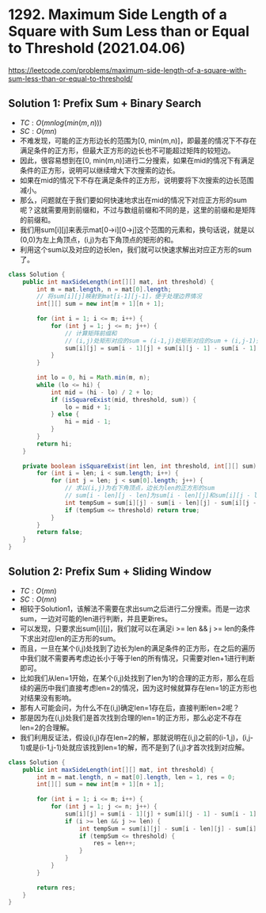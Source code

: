 # 1292. Maximum Side Length of a Square with Sum Less than or Equal to Threshold (2021.04.06)

https://leetcode.com/problems/maximum-side-length-of-a-square-with-sum-less-than-or-equal-to-threshold/

## Solution 1: Prefix Sum + Binary Search

- $TC:O(mnlog(min(m,n)))$
- $SC:O(mn)$
- 不难发现，可能的正方形边长的范围为[0, min(m,n)]，即最差的情况下不存在满足条件的正方形，但最大正方形的边长也不可能超过矩阵的较短边。
- 因此，很容易想到在[0, min(m,n)]进行二分搜索，如果在mid的情况下有满足条件的正方形，说明可以继续增大下次搜索的边长。
- 如果在mid的情况下不存在满足条件的正方形，说明要将下次搜索的边长范围减小。
- 那么，问题就在于我们要如何快速地求出在mid的情况下对应正方形的sum呢？这就需要用到前缀和，不过与数组前缀和不同的是，这里的前缀和是矩阵的前缀和。
- 我们用sum[i][j]来表示mat[0->i][0->j]这个范围的元素和，换句话说，就是以(0,0)为左上角顶点，(i,j)为右下角顶点的矩形的和。
- 利用这个sum以及对应的边长len，我们就可以快速求解出对应正方形的sum了。

```java
class Solution {
    public int maxSideLength(int[][] mat, int threshold) {
        int m = mat.length, n = mat[0].length;
        // 将sum[i][j]映射到mat[i-1][j-1]，便于处理边界情况
        int[][] sum = new int[m + 1][n + 1];
        
        for (int i = 1; i <= m; i++) {
            for (int j = 1; j <= n; j++) {
                // 计算矩阵前缀和
                // (i,j)处矩形对应的sum = (i-1,j)处矩形对应的sum + (i,j-1)处矩形对应的sum - (i-1,j-1)处被重复计算的矩形对应的sum + (i-1,j-1)的矩阵元素值
                sum[i][j] = sum[i - 1][j] + sum[i][j - 1] - sum[i - 1][j - 1] + mat[i - 1][j - 1];
            }
        }
        
        int lo = 0, hi = Math.min(m, n);
        while (lo <= hi) {
            int mid = (hi - lo) / 2 + lo;
            if (isSquareExist(mid, threshold, sum)) {
                lo = mid + 1;
            } else {
                hi = mid - 1;
            }
        }
        return hi;
    }
    
    private boolean isSquareExist(int len, int threshold, int[][] sum) {
        for (int i = len; i < sum.length; i++) {
            for (int j = len; j < sum[0].length; j++) {
                // 求以(i,j)为右下角顶点，边长为len的正方形的sum
                // sum[i - len][j - len]为sum[i - len][j]和sum[i][j - len]重叠部分，被扣除了两次，所以要加一次回来
                int tempSum = sum[i][j] - sum[i - len][j] - sum[i][j - len] + sum[i - len][j - len];
                if (tempSum <= threshold) return true;
            }
        }
        return false;
    }
}
```

## Solution 2: Prefix Sum + Sliding Window

- $TC:O(mn)$
- $SC:O(mn)$
- 相较于Solution1，该解法不需要在求出sum之后进行二分搜索。而是一边求sum，一边对可能的len进行判断，并且更新res。
- 可以发现，只要求出sum[i][j]，我们就可以在满足i >= len && j >= len的条件下求出对应len的正方形的sum。
- 而且，一旦在某个(i,j)处找到了边长为len的满足条件的正方形，在之后的遍历中我们就不需要再考虑边长小于等于len的所有情况，只需要对len+1进行判断即可。
- 比如我们从len=1开始，在某个(i,j)处找到了len为1的合理的正方形，那么在后续的遍历中我们直接考虑len=2的情况，因为这时候就算存在len=1的正方形也对结果没有影响。
- 那有人可能会问，为什么不在(i,j)确定len=1存在后，直接判断len=2呢？
- 那是因为在(i,j)处我们是首次找到合理的len=1的正方形，那么必定不存在len=2的合理解。
- 我们利用反证法，假设(i,j)存在len=2的解，那就说明在(i,j)之前的(i-1,j)，(i,j-1)或是(i-1,j-1)处就应该找到len=1的解，而不是到了(i,j)才首次找到对应解。

```java
class Solution {
    public int maxSideLength(int[][] mat, int threshold) {
        int m = mat.length, n = mat[0].length, len = 1, res = 0;
        int[][] sum = new int[m + 1][n + 1];
        
        for (int i = 1; i <= m; i++) {
            for (int j = 1; j <= n; j++) {
                sum[i][j] = sum[i - 1][j] + sum[i][j - 1] - sum[i - 1][j - 1] + mat[i - 1][j - 1];
                if (i >= len && j >= len) {
                    int tempSum = sum[i][j] - sum[i - len][j] - sum[i][j - len] + sum[i - len][j - len];
                    if (tempSum <= threshold) {
                        res = len++;
                    }
                }
            }
        }
        
        return res;
    }
}
```